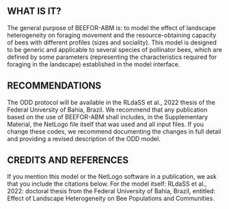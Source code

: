 ## WHAT IS IT?
The general purpose of BEEFOR-ABM is: to model the effect of landscape heterogeneity on foraging movement and the resource-obtaining capacity of bees with different profiles (sizes and sociality). This model is designed to be generic and applicable to several species of pollinator bees, which are defined by some parameters (representing the characteristics required for foraging in the landscape) established in the model interface.

## RECOMMENDATIONS
The ODD protocol will be available in the RLdaSS et al., 2022 thesis of the Federal University of Bahia, Brazil.
We recommend that any publication based on the use of BEEFOR-ABM shall includes, in the Supplementary Material, the NetLogo file itself that was used and all input files. If you change these codes, we recommend documenting the changes in full detail and providing a revised description of the ODD model.

## CREDITS AND REFERENCES
If you mention this model or the NetLogo software in a publication, we ask that you include the citations below. For the model itself: RLdaSS et al., 2022: doctoral thesis from the Federal University of Bahia, Brazil, entitled: Effect of Landscape Heterogeneity on Bee Populations and Communities.